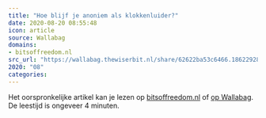 ```yaml
---
title: "Hoe blijf je anoniem als klokkenluider?"
date: 2020-08-20 08:55:48
icon: article
source: Wallabag
domains:
- bitsoffreedom.nl
src_url: "https://wallabag.thewiserbit.nl/share/62622ba53c6466.18622928"
2020: "08"
categories:
---
```

Het oorspronkelijke artikel kan je lezen op [bitsoffreedom.nl](https://www.bitsoffreedom.nl/2019/10/31/hoe-blijf-je-anoniem-als-klokkenluider/) of [op Wallabag](https://wallabag.thewiserbit.nl/share/62622ba53c6466.18622928). De leestijd is ongeveer 4 minuten.